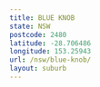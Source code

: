 ```yaml
---
title: BLUE KNOB
state: NSW
postcode: 2480
latitude: -28.706486
longitude: 153.25943
url: /nsw/blue-knob/
layout: suburb
---
```

